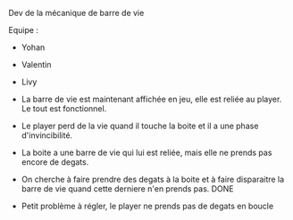 Dev de la mécanique de barre de vie

Equipe : 
- Yohan
- Valentin
- Livy


- La barre de vie est maintenant affichée en jeu, elle est reliée au player. Le tout est fonctionnel.
- Le player perd de la vie quand il touche la boite et il a une phase d'invincibilité.
- La boite a une barre de vie qui lui est reliée, mais elle ne prends pas encore de degats.

- On cherche à faire prendre des degats à la boite et à faire disparaitre la barre de vie quand cette derniere n'en prends pas. DONE
- Petit problème à régler, le player ne prends pas de degats en boucle



